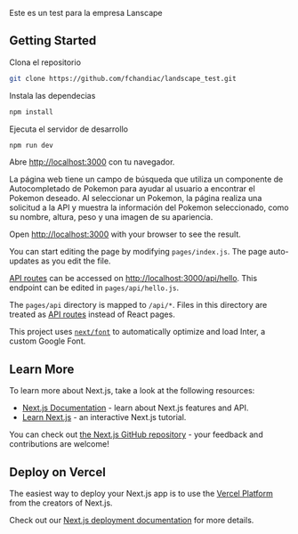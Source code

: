 Este es un test para la empresa Lanscape

## Getting Started

Clona el repositorio
```bash
git clone https://github.com/fchandiac/landscape_test.git
```

Instala las dependecias

```bash
npm install
```


Ejecuta el servidor de desarrollo

```bash
npm run dev
```

Abre [http://localhost:3000](http://localhost:3000) con tu navegador.

La página web tiene un campo de búsqueda que utiliza un componente de Autocompletado de Pokemon para ayudar al usuario a encontrar el Pokemon deseado. Al seleccionar un Pokemon, la página realiza una solicitud a la API y muestra la información del Pokemon seleccionado, como su nombre, altura, peso y una imagen de su apariencia.



Open [http://localhost:3000](http://localhost:3000) with your browser to see the result.

You can start editing the page by modifying `pages/index.js`. The page auto-updates as you edit the file.

[API routes](https://nextjs.org/docs/api-routes/introduction) can be accessed on [http://localhost:3000/api/hello](http://localhost:3000/api/hello). This endpoint can be edited in `pages/api/hello.js`.

The `pages/api` directory is mapped to `/api/*`. Files in this directory are treated as [API routes](https://nextjs.org/docs/api-routes/introduction) instead of React pages.

This project uses [`next/font`](https://nextjs.org/docs/basic-features/font-optimization) to automatically optimize and load Inter, a custom Google Font.

## Learn More

To learn more about Next.js, take a look at the following resources:

- [Next.js Documentation](https://nextjs.org/docs) - learn about Next.js features and API.
- [Learn Next.js](https://nextjs.org/learn) - an interactive Next.js tutorial.

You can check out [the Next.js GitHub repository](https://github.com/vercel/next.js/) - your feedback and contributions are welcome!

## Deploy on Vercel

The easiest way to deploy your Next.js app is to use the [Vercel Platform](https://vercel.com/new?utm_medium=default-template&filter=next.js&utm_source=create-next-app&utm_campaign=create-next-app-readme) from the creators of Next.js.

Check out our [Next.js deployment documentation](https://nextjs.org/docs/deployment) for more details.
